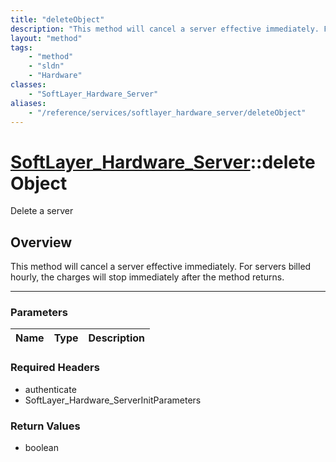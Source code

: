 ```yaml
---
title: "deleteObject"
description: "This method will cancel a server effective immediately. For servers billed hourly, the charges will stop immediately aft... "
layout: "method"
tags:
    - "method"
    - "sldn"
    - "Hardware"
classes:
    - "SoftLayer_Hardware_Server"
aliases:
    - "/reference/services/softlayer_hardware_server/deleteObject"
---
```

# [SoftLayer_Hardware_Server](/reference/services/SoftLayer_Hardware_Server)::deleteObject

Delete a server


## Overview 

This method will cancel a server effective immediately. For servers billed hourly, the charges will stop immediately after the method returns. 

-----

### Parameters 
|Name | Type | Description |
| --- | --- | --- |


### Required Headers
* authenticate
* SoftLayer_Hardware_ServerInitParameters


### Return Values
* boolean





